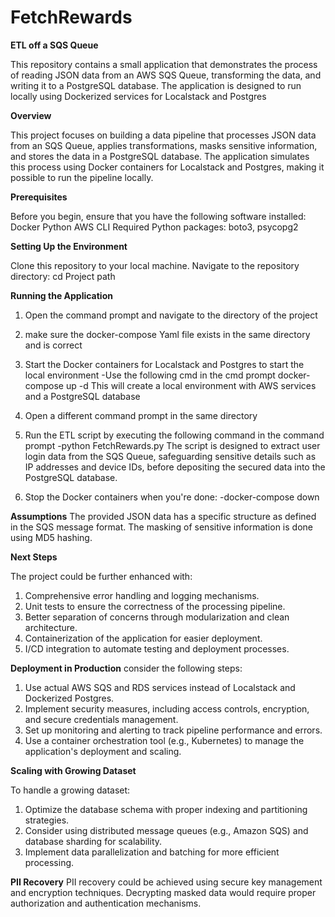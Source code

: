 # FetchRewards

**ETL off a SQS Queue**

This repository contains a small application that demonstrates the process of reading JSON data from an AWS SQS Queue, transforming the data, and writing it to a PostgreSQL database. The application is designed to run locally using Dockerized services for Localstack and Postgres

**Overview**

This project focuses on building a data pipeline that processes JSON data from an SQS Queue, applies transformations, masks sensitive information, and stores the data in a PostgreSQL database. The application simulates this process using Docker containers for Localstack and Postgres, making it possible to run the pipeline locally.

**Prerequisites**

Before you begin, ensure that you have the following software installed:
 Docker
 Python
 AWS CLI
 Required Python packages: boto3, psycopg2

**Setting Up the Environment**

Clone this repository to your local machine.
Navigate to the repository directory: cd Project path

**Running the Application**
1. Open the command prompt and navigate to the directory of the project
2. make sure the docker-compose Yaml file exists in the same directory and is correct
3. Start the Docker containers for Localstack and Postgres to start the local environment
   -Use the following cmd in the cmd prompt
       docker-compose up -d
   This will create a local environment with AWS services and a PostgreSQL database
4. Open a different command prompt in the same directory
5. Run the ETL script by executing the following command in the command prompt
   -python FetchRewards.py
The script is designed to extract user login data from the SQS Queue, safeguarding sensitive details such as IP addresses and device IDs, before depositing the secured data into the PostgreSQL database.

6. Stop the Docker containers when you're done:
   -docker-compose down

**Assumptions**
The provided JSON data has a specific structure as defined in the SQS message format.
The masking of sensitive information is done using MD5 hashing.

**Next Steps**

The project could be further enhanced with:
1. Comprehensive error handling and logging mechanisms.
2. Unit tests to ensure the correctness of the processing pipeline.
3. Better separation of concerns through modularization and clean architecture.
4. Containerization of the application for easier deployment.
5. I/CD integration to automate testing and deployment processes.

**Deployment in Production**
consider the following steps:
1. Use actual AWS SQS and RDS services instead of Localstack and Dockerized Postgres.
2. Implement security measures, including access controls, encryption, and secure credentials management.
3. Set up monitoring and alerting to track pipeline performance and errors.
4. Use a container orchestration tool (e.g., Kubernetes) to manage the application's deployment and scaling.

**Scaling with Growing Dataset**

To handle a growing dataset:
1. Optimize the database schema with proper indexing and partitioning strategies.
2. Consider using distributed message queues (e.g., Amazon SQS) and database sharding for scalability.
3. Implement data parallelization and batching for more efficient processing.

**PII Recovery**
PII recovery could be achieved using secure key management and encryption techniques. Decrypting masked data would require proper authorization and authentication mechanisms.
   

 
